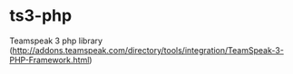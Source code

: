 ts3-php
=======

Teamspeak 3 php library (http://addons.teamspeak.com/directory/tools/integration/TeamSpeak-3-PHP-Framework.html)